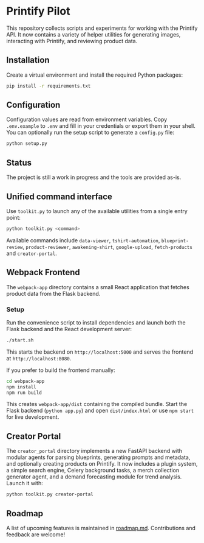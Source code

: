 # Printify Pilot

This repository collects scripts and experiments for working with the Printify API.  It now contains a variety of helper utilities for generating images, interacting with Printify, and reviewing product data.

## Installation

Create a virtual environment and install the required Python packages:

```bash
pip install -r requirements.txt
```

## Configuration

Configuration values are read from environment variables. Copy ``.env.example``
to ``.env`` and fill in your credentials or export them in your shell. You can
optionally run the setup script to generate a ``config.py`` file:

```bash
python setup.py
```

## Status

The project is still a work in progress and the tools are provided as-is.

## Unified command interface

Use `toolkit.py` to launch any of the available utilities from a single entry
point:

```bash
python toolkit.py <command>
```

Available commands include `data-viewer`, `tshirt-automation`,
`blueprint-review`, `product-reviewer`, `awakening-shirt`,
`google-upload`, `fetch-products` and `creator-portal`.

## Webpack Frontend

The `webpack-app` directory contains a small React application that fetches
product data from the Flask backend.

### Setup

Run the convenience script to install dependencies and launch both the Flask
backend and the React development server:

```bash
./start.sh
```

This starts the backend on `http://localhost:5000` and serves the frontend at
`http://localhost:8080`.

If you prefer to build the frontend manually:

```bash
cd webpack-app
npm install
npm run build
```

This creates `webpack-app/dist` containing the compiled bundle. Start the Flask
backend (`python app.py`) and open `dist/index.html` or use `npm start` for
live development.

## Creator Portal

The `creator_portal` directory implements a new FastAPI backend with modular
agents for parsing blueprints, generating prompts and metadata, and optionally
creating products on Printify. It now includes a plugin system, a simple search
engine, Celery background tasks, a merch collection generator agent,
and a demand forecasting module for trend analysis.
Launch it with:

```bash
python toolkit.py creator-portal
```

## Roadmap

A list of upcoming features is maintained in [roadmap.md](roadmap.md).
Contributions and feedback are welcome!

